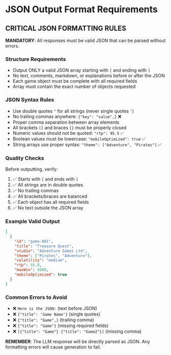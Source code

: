 # JSON Output Format Requirements

## CRITICAL JSON FORMATTING RULES

**MANDATORY**: All responses must be valid JSON that can be parsed without errors.

### Structure Requirements
- Output ONLY a valid JSON array starting with `[` and ending with `]`
- No text, comments, markdown, or explanations before or after the JSON
- Each game object must be complete with all required fields
- Array must contain the exact number of objects requested

### JSON Syntax Rules
- Use double quotes `"` for all strings (never single quotes `'`)
- No trailing commas anywhere: `{"key": "value",}` ❌ 
- Proper comma separation between array elements
- All brackets `[]` and braces `{}` must be properly closed
- Numeric values should not be quoted: `"rtp": 95.5` ✅
- Boolean values must be lowercase: `"mobileOptimized": true` ✅
- String arrays use proper syntax: `"theme": ["Adventure", "Pirates"]` ✅

### Quality Checks
Before outputting, verify:
1. ✅ Starts with `[` and ends with `]`
2. ✅ All strings are in double quotes
3. ✅ No trailing commas
4. ✅ All brackets/braces are balanced
5. ✅ Each object has all required fields
6. ✅ No text outside the JSON array

### Example Valid Output
```json
[
  {
    "id": "game-001",
    "title": "Treasure Quest",
    "studio": "Adventure Games Ltd",
    "theme": ["Pirates", "Adventure"],
    "volatility": "medium",
    "rtp": 95.8,
    "maxWin": 5000,
    "mobileOptimized": true
  }
]
```

### Common Errors to Avoid
- ❌ `Here is the JSON:` (text before JSON)
- ❌ `{"title": 'Game Name'}` (single quotes)
- ❌ `{"title": "Game",}` (trailing comma)
- ❌ `{"title": "Game"}` (missing required fields)
- ❌ `[{"title": "Game"} {"title": "Game2"}]` (missing comma)

**REMEMBER**: The LLM response will be directly parsed as JSON. Any formatting errors will cause generation to fail.